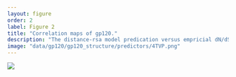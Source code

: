 ```yaml
---
layout: figure
order: 2
label: Figure 2
title: "Correlation maps of gp120."
description: "The distance-rsa model predication versus empricial dN/dS correlation plotted onto the gp120 structure. Red colors represent relatively high correlations. Blue colors represent relatively low correlations. The correlations control for RSA. The volume containing the gp120 colored cartoon is the surface plot of the entire gp120/gp41 ecto domain of the HIV receptor-binding complex. In A, we show a front view of the correlation map without any glycosylations. In B, we show the front view with glycosylations in pale blue tint. In C, we show the side view of the correlation map without glycosylations. In D, we show the side view of the correlation map with glycosylations."
image: "data/gp120/gp120_structure/predictors/4TVP.png"
---
```

<img src="{{ site.baseurl }}/data/gp120/gp120_structure/predictors/4TVP.png">

